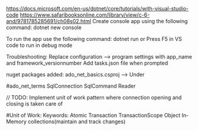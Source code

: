 https://docs.microsoft.com/en-us/dotnet/core/tutorials/with-visual-studio-code
https://www.safaribooksonline.com/library/view/c-6-and/9781785285691/ch08s02.html
Create console app using the following command:
dotnet new console

To run the app use the following command:
dotnet run or Press F5 in VS code to run in debug mode

Troubleshooting:
Replace configuration --> program settings with app_name and framework_versionnumber
Add tasks.json file when prompted

nuget packages added:
ado_net_basics.csproj --> Under <ItemGroup>

#ado_net_terms
SqlConnection
SqlCommand
Reader


// TODO:
Implement unit of work pattern where connection opening and closing is taken care of


#Unit of Work:
Keywords:
Atomic
Transaction
TransactionScope Object
In-Memory collections(maintain and track changes)

